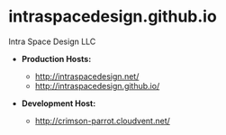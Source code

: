 # intraspacedesign.github.io
Intra Space Design LLC


- **Production Hosts:** 
  - http://intraspacedesign.net/
  - http://intraspacedesign.github.io/

- **Development Host:**
  - http://crimson-parrot.cloudvent.net/
